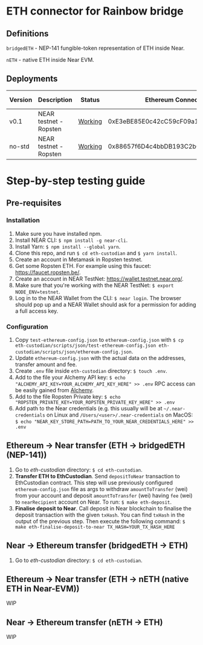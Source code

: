 # ETH connector for Rainbow bridge

## Definitions
`bridgedETH` - NEP-141 fungible-token representation of ETH inside Near.

`nETH` - native ETH inside Near EVM.

## Deployments

| Version | Description            | Status      | Ethereum Connector Address                 | NEAR Connector Account |
|---------|------------------------|-------------|--------------------------------------------|------------------------|
|   v0.1  | NEAR testnet - Ropsten | [Working](https://explorer.testnet.near.org/accounts/v01.kconnector.testnet)   | 0xE3eBE85E0c42cC59cF09a1367d2CA30B26639659 | v01.kconnector.testnet |
| no-std  | NEAR testnet - Ropsten | [Working](https://explorer.testnet.near.org/accounts/nostd-v01.kconnector.testnet)   | 0x88657f6D4c4bbDB193C2b0B78DD74cD38479f819 | nostd-v01.kconnector.testnet |

# Step-by-step testing guide

## Pre-requisites

### Installation
1. Make sure you have installed npm.
2. Install NEAR CLI: `$ npm install -g near-cli`.
3. Install Yarn: `$ npm install --global yarn`.
4. Clone this repo, and run `$ cd eth-custodian` and `$ yarn install`.
5. Create an account in Metamask in Ropsten testnet.
6. Get some Ropsten ETH. For example using this faucet: https://faucet.ropsten.be/.
7. Create an account in NEAR TestNet: https://wallet.testnet.near.org/.
8. Make sure that you're working with the NEAR TestNet: `$ export NODE_ENV=testnet`.
9. Log in to the NEAR Wallet from the CLI: `$ near login`. The browser should pop up and a NEAR Wallet should ask for a permission for adding a full access key.

### Configuration
1. Copy `test-ethereum-config.json` to `ethereum-config.json` with `$ cp eth-custodian/scripts/json/test-ethereum-config.json eth-custodian/scripts/json/ethereum-config.json`.
2. Update `ethereum-config.json` with the actual data on the addresses, transfer amount and fee.
3. Create `.env` file inside `eth-custodian` directory: `$ touch .env`.
4. Add to the file your Alchemy API key:
`$ echo "ALCHEMY_API_KEY=YOUR_ALCHEMY_API_KEY_HERE" >> .env`
RPC access can be easily gained from [Alchemy](https://www.alchemyapi.io/).
5. Add to the file Ropsten Private key:
`$ echo "ROPSTEN_PRIVATE_KEY=YOUR_ROPSTEN_PRIVATE_KEY_HERE" >> .env`
6. Add path to the Near credentials (e.g. this usually will be at `~/.near-credentials` on Linux and
   `/Users/<user>/.near-credentials` on MacOS:
`$ echo "NEAR_KEY_STORE_PATH=PATH_TO_YOUR_NEAR_CREDENTIALS_HERE" >> .env`

## Ethereum -> Near transfer (ETH -> bridgedETH (NEP-141))
1. Go to _eth-custodian_ directory: `$ cd eth-custodian`.
2. **Transfer ETH to EthCustodian**. Send `depositToNear` transaction to EthCustodian contract. This step will use
previously configured `ethereum-config.json` file as args to withdraw `amountToTransfer` (wei) from your account and
deposit `amountToTransfer` (wei) having `fee` (wei) to `nearRecipient` account on Near. To run: `$ make eth-deposit`.
3. **Finalise deposit to Near**. Call deposit in Near blockchain to finalise the deposit transaction with the given
   `txHash`. You can find `txHash` in the output of the previous step. Then execute the following command:
`$ make eth-finalise-deposit-to-near TX_HASH=YOUR_TX_HASH_HERE`


## Near -> Ethereum transfer (bridgedETH -> ETH)
1. Go to _eth-custodian_ directory: `$ cd eth-custodian`.


## Ethereum -> Near transfer (ETH -> nETH (native ETH in Near-EVM))
WIP

## Near -> Ethereum transfer (nETH -> ETH)
WIP
